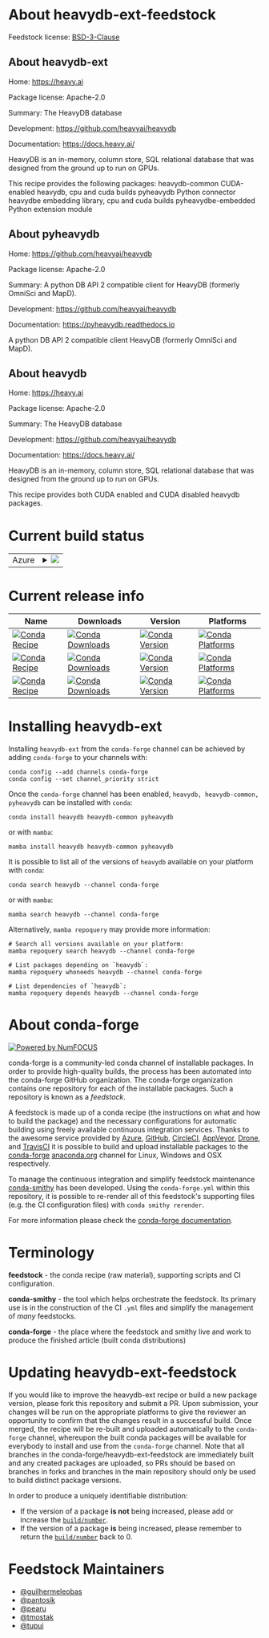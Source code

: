 About heavydb-ext-feedstock
===========================

Feedstock license: [BSD-3-Clause](https://github.com/conda-forge/heavydb-ext-feedstock/blob/main/LICENSE.txt)


About heavydb-ext
-----------------

Home: https://heavy.ai

Package license: Apache-2.0

Summary: The HeavyDB database

Development: https://github.com/heavyai/heavydb

Documentation: https://docs.heavy.ai/

HeavyDB is an in-memory, column store, SQL relational database
that was designed from the ground up to run on GPUs.

This recipe provides the following packages:
  heavydb-common CUDA-enabled heavydb, cpu and cuda builds
  pyheavydb Python connector
  heavydbe embedding library, cpu and cuda builds
  pyheavydbe-embedded Python extension module


About pyheavydb
---------------

Home: https://github.com/heavyai/heavydb

Package license: Apache-2.0

Summary: A python DB API 2 compatible client for HeavyDB (formerly OmniSci and MapD).

Development: https://github.com/heavyai/heavydb

Documentation: https://pyheavydb.readthedocs.io

A python DB API 2 compatible client HeavyDB (formerly OmniSci and MapD).


About heavydb
-------------

Home: https://heavy.ai

Package license: Apache-2.0

Summary: The HeavyDB database

Development: https://github.com/heavyai/heavydb

Documentation: https://docs.heavy.ai/

HeavyDB is an in-memory, column store, SQL relational database
that was designed from the ground up to run on GPUs.

This recipe provides both CUDA enabled and CUDA disabled heavydb
packages.


Current build status
====================


<table>
    
  <tr>
    <td>Azure</td>
    <td>
      <details>
        <summary>
          <a href="https://dev.azure.com/conda-forge/feedstock-builds/_build/latest?definitionId=16451&branchName=main">
            <img src="https://dev.azure.com/conda-forge/feedstock-builds/_apis/build/status/heavydb-ext-feedstock?branchName=main">
          </a>
        </summary>
        <table>
          <thead><tr><th>Variant</th><th>Status</th></tr></thead>
          <tbody><tr>
              <td>linux_64_c_compiler_version12c_stdlib_version2.12cuda_compiler_versionNonecxx_compiler_version12</td>
              <td>
                <a href="https://dev.azure.com/conda-forge/feedstock-builds/_build/latest?definitionId=16451&branchName=main">
                  <img src="https://dev.azure.com/conda-forge/feedstock-builds/_apis/build/status/heavydb-ext-feedstock?branchName=main&jobName=linux&configuration=linux%20linux_64_c_compiler_version12c_stdlib_version2.12cuda_compiler_versionNonecxx_compiler_version12" alt="variant">
                </a>
              </td>
            </tr><tr>
              <td>win_64_cuda_compiler_versionNone</td>
              <td>
                <a href="https://dev.azure.com/conda-forge/feedstock-builds/_build/latest?definitionId=16451&branchName=main">
                  <img src="https://dev.azure.com/conda-forge/feedstock-builds/_apis/build/status/heavydb-ext-feedstock?branchName=main&jobName=win&configuration=win%20win_64_cuda_compiler_versionNone" alt="variant">
                </a>
              </td>
            </tr>
          </tbody>
        </table>
      </details>
    </td>
  </tr>
</table>

Current release info
====================

| Name | Downloads | Version | Platforms |
| --- | --- | --- | --- |
| [![Conda Recipe](https://img.shields.io/badge/recipe-heavydb-green.svg)](https://anaconda.org/conda-forge/heavydb) | [![Conda Downloads](https://img.shields.io/conda/dn/conda-forge/heavydb.svg)](https://anaconda.org/conda-forge/heavydb) | [![Conda Version](https://img.shields.io/conda/vn/conda-forge/heavydb.svg)](https://anaconda.org/conda-forge/heavydb) | [![Conda Platforms](https://img.shields.io/conda/pn/conda-forge/heavydb.svg)](https://anaconda.org/conda-forge/heavydb) |
| [![Conda Recipe](https://img.shields.io/badge/recipe-heavydb--common-green.svg)](https://anaconda.org/conda-forge/heavydb-common) | [![Conda Downloads](https://img.shields.io/conda/dn/conda-forge/heavydb-common.svg)](https://anaconda.org/conda-forge/heavydb-common) | [![Conda Version](https://img.shields.io/conda/vn/conda-forge/heavydb-common.svg)](https://anaconda.org/conda-forge/heavydb-common) | [![Conda Platforms](https://img.shields.io/conda/pn/conda-forge/heavydb-common.svg)](https://anaconda.org/conda-forge/heavydb-common) |
| [![Conda Recipe](https://img.shields.io/badge/recipe-pyheavydb-green.svg)](https://anaconda.org/conda-forge/pyheavydb) | [![Conda Downloads](https://img.shields.io/conda/dn/conda-forge/pyheavydb.svg)](https://anaconda.org/conda-forge/pyheavydb) | [![Conda Version](https://img.shields.io/conda/vn/conda-forge/pyheavydb.svg)](https://anaconda.org/conda-forge/pyheavydb) | [![Conda Platforms](https://img.shields.io/conda/pn/conda-forge/pyheavydb.svg)](https://anaconda.org/conda-forge/pyheavydb) |

Installing heavydb-ext
======================

Installing `heavydb-ext` from the `conda-forge` channel can be achieved by adding `conda-forge` to your channels with:

```
conda config --add channels conda-forge
conda config --set channel_priority strict
```

Once the `conda-forge` channel has been enabled, `heavydb, heavydb-common, pyheavydb` can be installed with `conda`:

```
conda install heavydb heavydb-common pyheavydb
```

or with `mamba`:

```
mamba install heavydb heavydb-common pyheavydb
```

It is possible to list all of the versions of `heavydb` available on your platform with `conda`:

```
conda search heavydb --channel conda-forge
```

or with `mamba`:

```
mamba search heavydb --channel conda-forge
```

Alternatively, `mamba repoquery` may provide more information:

```
# Search all versions available on your platform:
mamba repoquery search heavydb --channel conda-forge

# List packages depending on `heavydb`:
mamba repoquery whoneeds heavydb --channel conda-forge

# List dependencies of `heavydb`:
mamba repoquery depends heavydb --channel conda-forge
```


About conda-forge
=================

[![Powered by
NumFOCUS](https://img.shields.io/badge/powered%20by-NumFOCUS-orange.svg?style=flat&colorA=E1523D&colorB=007D8A)](https://numfocus.org)

conda-forge is a community-led conda channel of installable packages.
In order to provide high-quality builds, the process has been automated into the
conda-forge GitHub organization. The conda-forge organization contains one repository
for each of the installable packages. Such a repository is known as a *feedstock*.

A feedstock is made up of a conda recipe (the instructions on what and how to build
the package) and the necessary configurations for automatic building using freely
available continuous integration services. Thanks to the awesome service provided by
[Azure](https://azure.microsoft.com/en-us/services/devops/), [GitHub](https://github.com/),
[CircleCI](https://circleci.com/), [AppVeyor](https://www.appveyor.com/),
[Drone](https://cloud.drone.io/welcome), and [TravisCI](https://travis-ci.com/)
it is possible to build and upload installable packages to the
[conda-forge](https://anaconda.org/conda-forge) [anaconda.org](https://anaconda.org/)
channel for Linux, Windows and OSX respectively.

To manage the continuous integration and simplify feedstock maintenance
[conda-smithy](https://github.com/conda-forge/conda-smithy) has been developed.
Using the ``conda-forge.yml`` within this repository, it is possible to re-render all of
this feedstock's supporting files (e.g. the CI configuration files) with ``conda smithy rerender``.

For more information please check the [conda-forge documentation](https://conda-forge.org/docs/).

Terminology
===========

**feedstock** - the conda recipe (raw material), supporting scripts and CI configuration.

**conda-smithy** - the tool which helps orchestrate the feedstock.
                   Its primary use is in the construction of the CI ``.yml`` files
                   and simplify the management of *many* feedstocks.

**conda-forge** - the place where the feedstock and smithy live and work to
                  produce the finished article (built conda distributions)


Updating heavydb-ext-feedstock
==============================

If you would like to improve the heavydb-ext recipe or build a new
package version, please fork this repository and submit a PR. Upon submission,
your changes will be run on the appropriate platforms to give the reviewer an
opportunity to confirm that the changes result in a successful build. Once
merged, the recipe will be re-built and uploaded automatically to the
`conda-forge` channel, whereupon the built conda packages will be available for
everybody to install and use from the `conda-forge` channel.
Note that all branches in the conda-forge/heavydb-ext-feedstock are
immediately built and any created packages are uploaded, so PRs should be based
on branches in forks and branches in the main repository should only be used to
build distinct package versions.

In order to produce a uniquely identifiable distribution:
 * If the version of a package **is not** being increased, please add or increase
   the [``build/number``](https://docs.conda.io/projects/conda-build/en/latest/resources/define-metadata.html#build-number-and-string).
 * If the version of a package **is** being increased, please remember to return
   the [``build/number``](https://docs.conda.io/projects/conda-build/en/latest/resources/define-metadata.html#build-number-and-string)
   back to 0.

Feedstock Maintainers
=====================

* [@guilhermeleobas](https://github.com/guilhermeleobas/)
* [@pantosik](https://github.com/pantosik/)
* [@pearu](https://github.com/pearu/)
* [@tmostak](https://github.com/tmostak/)
* [@tupui](https://github.com/tupui/)

